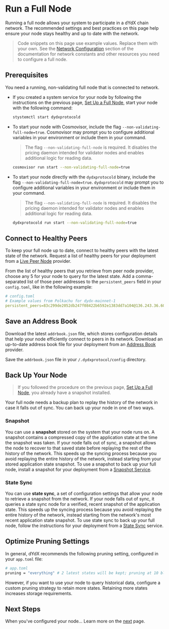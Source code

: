 # Run a Full Node
Running a full node allows your system to participate in a dYdX chain network. The recommended settings and best practices on this page help ensure your node stays healthy and up to date with the network.

> Code snippets on this page use example values. Replace them with your own. See the [Network Configuration](../infrastructure_providers-network/network_constants.mdx) section of the documentation for network constants and other resources you need to configure a full node.

## Prerequisites
You need a running, non-validating full node that is connected to network. 

- If you created a system service for your node by following the instructions on the previous page, [Set Up a Full Node](../infrastructure_providers-validators/how_to_set_up_full_node.md), start your node with the following command:
  ```bash
  stystemctl start dydxprotocold
  ```
- To start your node with Cosmovisor, include the flag `--non-validating-full-node=true`. Cosmovisor may prompt you to configure additional variables in your environment or include them in your command.
  > The flag `--non-validating-full-node` is required. It disables the pricing daemon intended for validator nodes and enables additional logic for reading data.
  ```bash
  cosmovisor run start --non-validating-full-node=true 
  ```
- To start your node directly with the `dydxprotocold` binary, include the flag `--non-validating-full-node=true`. `dydxprotocold` may prompt you to configure additional variables in your environment or include them in your command.
  > The flag `--non-validating-full-node` is required. It disables the pricing daemon intended for validator nodes and enables additional logic for reading data.
  ```bash
  dydxprotocold run start --non-validating-full-node=true 
  ```

## Connect to Healthy Peers
To keep your full node up to date, connect to healthy peers with the latest state of the network. Request a list of healthy peers for your deployment from a [Live Peer Node](../infrastructure_providers-network/resources#live-peer-node-providers) provider.

From the list of healthy peers that you retrieve from peer node provider, choose any 5 for your node to query for the latest state. Add a comma-separated list of those peer addresses to the `persistent_peers` field in your `config.toml`, like in the following example:

```yaml
# config.toml
# Example values from Polkachu for dydx-mainnet-1
persistent_peers=83c299de2052db247f08422b6592e1383dd7a104@136.243.36.60:23856,1c64b35055d34ff3dd199bb4a5a3ae46b9c10c89@3.114.126.71:26656,3651c82a89f8f4d6fc30fb27b91159f0de092031@202.8.9.134:26656,580ec248de1f41d4e50abe132b7838348db55b80@176.9.144.40:23856,febe75fb6e70a60ce6344b82ff14903bcb53a209@38.122.229.90:26656
```

## Save an Address Book
Download the latest `addrbook.json` file, which stores configuration details that help your node efficiently connect to peers in its network. Download an up-to-date address book file for your deployment from an [Address Book](../infrastructure_providers-network/resources#address-book-providers) provider.

Save the `addrbook.json` file in your `/.dydxprotocol/config` directory.

## Back Up Your Node
> If you followed the procedure on the previous page, [Set Up a Full Node](../infrastructure_providers-validators/how_to_set_up_full_node.md), you already have a snapshot installed.

Your full node needs a backup plan to replay the history of the network in case it falls out of sync. You can back up your node in one of two ways.

### Snapshot
You can use a **snapshot** stored on the system that your node runs on. A snapshot contains a compressed copy of the application state at the time the snapshot was taken. If your node falls out of sync, a snapshot allows the node to recover to that saved state before replaying the rest of the history of the network. This speeds up the syncing process because you avoid replaying the entire history of the network, instead starting from your stored application state snapshot. To use a snapshot to back up your full node, install a snapshot for your deployment from a [Snapshot Service](../infrastructure_providers-network/resources.mdx#snapshot-service).

### State Sync
You can use **state sync**, a set of configuration settings that allow your node to retrieve a snapshot from the network. If your node falls out of sync, it queries a state sync node for a verified, recent snapshot of the application state. This speeds up the syncing process because you avoid replaying the entire history of the network, instead starting from the network's most recent application state snapshot. To use state sync to back up your full node, follow the instructions for your deployment from a [State Sync](../infrastructure_providers-network/resources#state-sync-service) service.

## Optimize Pruning Settings
In general, dYdX recommends the following pruning setting, configured in your `app.toml` file:

```bash
# app.toml
pruning = "everything" # 2 latest states will be kept; pruning at 10 block intervals
```

However, if you want to use your node to query historical data, configure a custom pruning strategy to retain more states. Retaining more states increases storage requirements.

## Next Steps
When you've configured your node...
Learn more on the [next]() page.

<!-- what next steps do we want to suggest here?
- stream data from your full node
- build X on top of this (own charts?)
-->